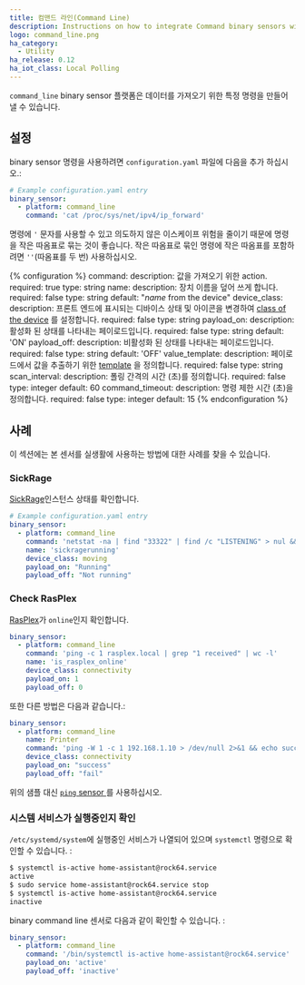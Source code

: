 ```yaml
---
title: 컴맨드 라인(Command Line)
description: Instructions on how to integrate Command binary sensors within Home Assistant.
logo: command_line.png
ha_category:
  - Utility
ha_release: 0.12
ha_iot_class: Local Polling
---
```


`command_line` binary sensor 플랫폼은 데이터를 가져오기 위한 특정 명령을 만들어 낼 수 있습니다.

## 설정

binary sensor 명령을 사용하려면 `configuration.yaml` 파일에 다음을 추가 하십시오.:

```yaml
# Example configuration.yaml entry
binary_sensor:
  - platform: command_line
    command: 'cat /proc/sys/net/ipv4/ip_forward'
```

<div class='note'>

명령에 `'` 문자를 사용할 수 있고 의도하지 않은 이스케이프 위험을 줄이기 때문에 명령을 작은 따옴표로 묶는 것이 좋습니다. 작은 따옴표로 묶인 명령에 작은 따옴표를 포함하려면 `''`(따옴표를 두 번) 사용하십시오.

</div>

{% configuration %}
command:
  description: 값을 가져오기 위한 action.
  required: true
  type: string
name:
  description: 장치 이름을 덮어 쓰게 합니다.
  required: false
  type: string
  default: "*name* from the device"
device_class:
  description: 프론트 엔드에 표시되는 디바이스 상태 및 아이콘을 변경하여 [class of the device](/integrations/binary_sensor/) 를 설정합니다. 
  required: false
  type: string
payload_on:
  description: 활성화 된 상태를 나타내는 페이로드입니다.
  required: false
  type: string
  default: 'ON'
payload_off:
  description: 비활성화 된 상태를 나타내는 페이로드입니다.
  required: false
  type: string
  default: 'OFF'
value_template:
  description: 페이로드에서 값을 추출하기 위한 [template](/docs/configuration/templating/#processing-incoming-data) 을 정의합니다.
  required: false
  type: string
scan_interval:
  description: 폴링 간격의 시간 (초)를 정의합니다.
  required: false
  type: integer
  default: 60
command_timeout:
  description: 명령 제한 시간 (초)을 정의합니다.
  required: false
  type: integer
  default: 15
{% endconfiguration %}

## 사례

이 섹션에는 본 센서를 실생활에 사용하는 방법에 대한 사례를 찾을 수 있습니다. 

### SickRage

[SickRage](https://github.com/sickragetv/sickrage)인스턴스 상태를 확인합니다.

```yaml
# Example configuration.yaml entry
binary_sensor:
  - platform: command_line
    command: 'netstat -na | find "33322" | find /c "LISTENING" > nul && (echo "Running") || (echo "Not running")'
    name: 'sickragerunning'
    device_class: moving
    payload_on: "Running"
    payload_off: "Not running"
```

### Check RasPlex

[RasPlex](https://www.rasplex.com/)가 `online`인지 확인합니다.

```yaml
binary_sensor:
  - platform: command_line
    command: 'ping -c 1 rasplex.local | grep "1 received" | wc -l'
    name: 'is_rasplex_online'
    device_class: connectivity
    payload_on: 1
    payload_off: 0
```

또한 다른 방법은 다음과 같습니다.:

```yaml
binary_sensor:
  - platform: command_line
    name: Printer
    command: 'ping -W 1 -c 1 192.168.1.10 > /dev/null 2>&1 && echo success || echo fail'
    device_class: connectivity
    payload_on: "success"
    payload_off: "fail"
```

위의 샘플 대신 [`ping` sensor ](/integrations/ping#binary-sensor) 를 사용하십시오.

### 시스템 서비스가 실행중인지 확인

`/etc/systemd/system`에 실행중인 서비스가 나열되어 있으며 `systemctl` 명령으로 확인할 수 있습니다. :

```bash
$ systemctl is-active home-assistant@rock64.service
active
$ sudo service home-assistant@rock64.service stop
$ systemctl is-active home-assistant@rock64.service
inactive
```

binary command line 센서로 다음과 같이 확인할 수 있습니다. :

```yaml
binary_sensor:
  - platform: command_line
    command: '/bin/systemctl is-active home-assistant@rock64.service'
    payload_on: 'active'
    payload_off: 'inactive'
```
